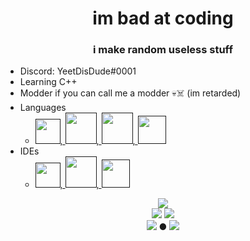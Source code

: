 <h1 align="center">im bad at coding</h1>
<h3 align="center">i make random useless stuff</h3>

- Discord: YeetDisDude#0001
- Learning C++ 
- Modder if you can call me a modder 💀☠️ (im retarded)
- Languages
  - <a href=""><img src="https://raw.githubusercontent.com/yurijserrano/Github-Profile-Readme-Logos/master/programming%20languages/python.svg" width=40 height=40>, <img src="https://raw.githubusercontent.com/yurijserrano/Github-Profile-Readme-Logos/master/others/html.svg" width=50 height=50>, <img src="https://raw.githubusercontent.com/yurijserrano/Github-Profile-Readme-Logos/master/others/css.svg" width=50 height=50>, <img src="https://raw.githubusercontent.com/yurijserrano/Github-Profile-Readme-Logos/master/programming%20languages/c%2B%2B.svg" width=45 height=45></a>
- IDEs
  - <a href=""><img src="https://raw.githubusercontent.com/yurijserrano/Github-Profile-Readme-Logos/master/text%20editors/vscode.svg" width=40 height=40>, <img src="https://raw.githubusercontent.com/yurijserrano/Github-Profile-Readme-Logos/master/text%20editors/atom.svg" width=50 height=50>, <img src="https://raw.githubusercontent.com/yurijserrano/Github-Profile-Readme-Logos/master/ides/vs-studio.svg" width=45 height=45>
  
<p align="center">
  <a href=""><img src="https://github-readme-stats.vercel.app/api?username=YeetDisDude&show_icons=true&bg_color=242424&text_color=ffffff&title_color=ffffff&&icon_color=ffffff"></a> <br>
  <a href=""><img src="https://komarev.com/ghpvc/?username=YeetDisDude&color=green"></a>
  <a href=""><img src="https://img.shields.io/reddit/user-karma/combined/YeetDisDude?style=social"></a>
  <br>
  <a href=""><img src="https://img.shields.io/github/stars/YeetDisDude?style=social"></a> ● <a href=""><img src="https://img.shields.io/github/followers/YeetDisDude?style=social"></a>
</p>
